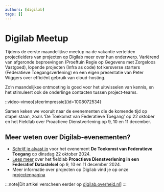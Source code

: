 ```yaml
---
authors: [digilab]
tags: []
---
```


# Digilab Meetup

Tijdens de eerste maandelijkse meetup na de vakantie vertelden projectleiders
van projecten op Digilab meer over hun onderwerp. Variërend van afgeronde
beproevingen (Proeftuin Regie op Gegevens met Zorgeloos Vastgoed), lopende
projecten (Infra as code) tot kersverse starters (Federatieve Toegangsverlening)
en een eigen presentatie van Peter Wiggers over efficiënt gebruik van
cloud-hosting.

<!-- truncate -->

Zo’n maandelijkse ontmoeting is goed voor het uitwisselen van kennis, en het
stimuleert ook de onderlinge contacten tussen project-teams.

::video-vimeo[sfeerimpressie]{id=1008072534}

Samen keken we vooruit naar de evenementen die de komende tijd op stapel staan,
zoals ‘De Toekomst van Federatieve Toegang’ op 22 oktober en het Fieldlab over
Proactieve Dienstverlening op 9, 10 en 11 december.

## Meer weten over Digilab-evenementen?

- [Schrijf je alvast in](https://digilab.pleio.nl/groups/view/fdadad2d-155d-4395-a010-67003d2d9e8a/de-toekomst-van-federatieve-toegang/events/view/80376d03-aef4-4d12-be91-e9c1b5c1fffc/de-toekomst-van-federatieve-toegang)
  voor het evenement **De Toekomst van Federatieve Toegang** op dinsdag 22
  oktober 2024.
- [Lees meer](https://realisatieibds.nl/groups/view/0056c9ef-5c2e-44f9-a998-e735f1e9ccaa/de-ontwikkeling-van-het-federatief-datastelsel/events/view/6d18d384-f521-43c2-8732-d49828028f78/save-the-date-fieldlab-proactieve-dienstverlening-in-een-federatief-datastelsel)
  over het fieldlab **Proactieve Dienstverlening in een Federatief Datastelsel**
  op 9, 10 en 11 december 2024.
- Meer informatie over projecten op Digilab vind je op onze
  [projectenpagina](https://digilab.overheid.nl/projecten)

:::note[Dit artikel verscheen eerder op
[digilab.overheid.nl](https://digilab.overheid.nl/blog/digilab-meetup/)] :::
